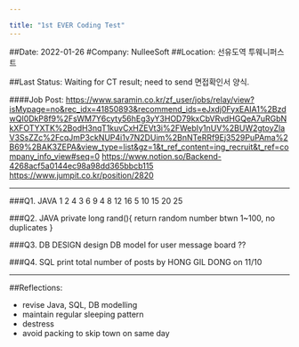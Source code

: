 ```yaml
---

title: "1st EVER Coding Test"
---
```



##Date: 2022-01-26
#Company: NulleeSoft
##Location: 선유도역 투웨니퍼스트

##Last Status: Waiting for CT result; need to send 면접확인서 양식. 

####Job Post: 
  https://www.saramin.co.kr/zf_user/jobs/relay/view?isMypage=no&rec_idx=41850893&recommend_ids=eJxdj0FyxEAIA1%2BzdwQI0DkP8f9%2FsWM7Y6cyty56hEg3yY3HOD79kxCbVRvdHGQeA7uRGbNkXFOTYXTK%2BodH3nqT1kuvCxHZEVt3i%2FWebIy1nUV%2BUW2gtoyZlaV3SsZZc%2FcqJmP3ckNUP4i1v7N2DUim%2BnNTeRRf9Ej3529PuPAma%2B69%2BAK3ZEPA&view_type=list&gz=1&t_ref_content=ing_recruit&t_ref=company_info_view#seq=0
  https://www.notion.so/Backend-4268acf5a0144ec98a98dd365bbcb115
  https://www.jumpit.co.kr/position/2820

-----------
###Q1. JAVA
  1
  2 4
  3 6 9
  4 8 12 16
  5 10 15 20 25

###Q2. JAVA
  private long rand(){
    return random number btwn 1~100, no duplicates
    }
    
###Q3. DB DESIGN
  design DB model for user message board ??
  
###Q4. SQL
  print total number of posts by HONG GIL DONG on 11/10
  

-----------
##Reflections:
 - revise Java, SQL, DB modelling
 - maintain regular sleeping pattern
 - destress
 - avoid packing to skip town on same day

